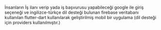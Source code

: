 İnsanların İş ilanı verip yada iş başvurusu yapabileceği google ile giriş seçeneği ve ingilizce-türkçe dil desteği bulunan firebase veritabanı kullanılan flutter-dart kullanılarak geliştirilmiş mobil bir uygulama (dil desteği için providers kullanılmıştır.)
